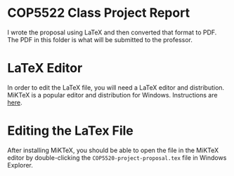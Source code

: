 # COP5522 Class Project Report

I wrote the proposal using LaTeX and then converted that format to PDF. The PDF in this folder is what will be submitted to the professor.

# LaTeX Editor

In order to edit the LaTeX file, you will need a LaTeX editor and distribution. MiKTeX is a popular editor and distribution for Windows. Instructions are [here](https://miktex.org/howto/install-miktex).

# Editing the LaTex File

After installing MiKTeX, you should be able to open the file in the MiKTeX editor by double-clicking the `COP5520-project-proposal.tex` file in Windows Explorer.
